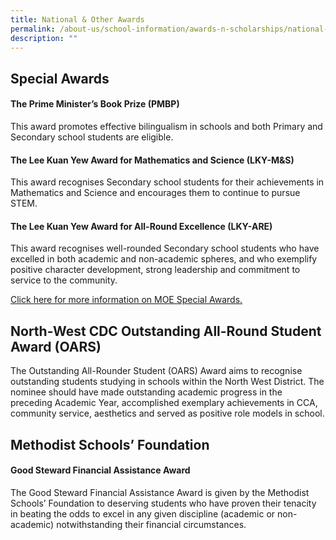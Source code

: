 ```yaml
---
title: National & Other Awards
permalink: /about-us/school-information/awards-n-scholarships/national-n-other-awards/
description: ""
---
```



## Special Awards


#### The Prime Minister’s Book Prize (PMBP)

This award promotes effective bilingualism in schools and both Primary and Secondary school students are eligible.  
  

#### The Lee Kuan Yew Award for Mathematics and Science (LKY-M&S)

This award recognises Secondary school students for their achievements in Mathematics and Science and encourages them to continue to pursue STEM.  
  

#### The Lee Kuan Yew Award for All-Round Excellence (LKY-ARE)

This award recognises well-rounded Secondary school students who have excelled in both academic and non-academic spheres, and who exemplify positive character development, strong leadership and commitment to service to the community.  
  
[Click here for more information on MOE Special Awards.](https://www.moe.gov.sg/financial-matters/awards-scholarships/special-awards)

## North-West CDC Outstanding All-Round Student Award (OARS)

The Outstanding All-Rounder Student (OARS) Award aims to recognise outstanding students studying in schools within the North West District. The nominee should have made outstanding academic progress in the preceding Academic Year, accomplished exemplary achievements in CCA, community service, aesthetics and served as positive role models in school.  
  
  

## Methodist Schools’ Foundation
#### Good Steward Financial Assistance Award

The Good Steward Financial Assistance Award is given by the Methodist Schools’ Foundation to deserving students who have proven their tenacity in beating the odds to excel in any given discipline (academic or non-academic) notwithstanding their financial circumstances.